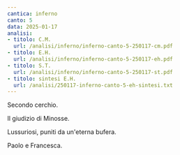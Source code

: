 ```yaml
---
cantica: inferno
canto: 5
data: 2025-01-17
analisi:
- titolo: C.M.
  url: /analisi/inferno/inferno-canto-5-250117-cm.pdf
- titolo: E.H.
  url: /analisi/inferno/inferno-canto-5-250117-eh.pdf
- titolo: S.T.
  url: /analisi/inferno/inferno-canto-5-250117-st.pdf
- titolo: sintesi E.H.
  url: /analisi/250117-inferno-canto-5-eh-sintesi.txt
---
```


Secondo cerchio.

Il giudizio di Minosse.

Lussuriosi, puniti da un'eterna bufera.

Paolo e Francesca.